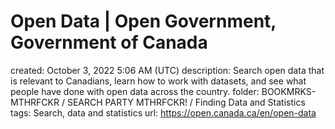 # Open Data | Open Government, Government of Canada

created: October 3, 2022 5:06 AM (UTC)
description: Search open data that is relevant to Canadians, learn how to work with datasets, and see what people have done with open data across the country.
folder: BOOKMRKS-MTHRFCKR / SEARCH PARTY MTHRFCKR! / Finding Data and Statistics
tags: Search, data and statistics
url: https://open.canada.ca/en/open-data